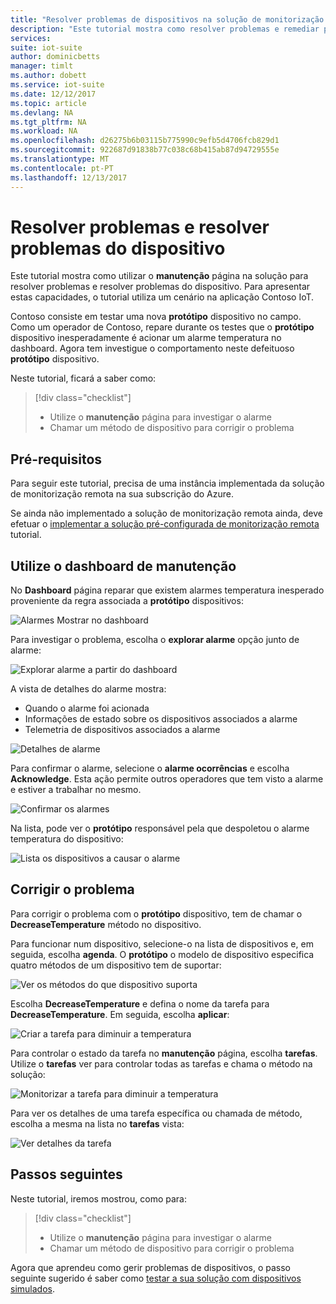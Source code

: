 ```yaml
---
title: "Resolver problemas de dispositivos na solução de monitorização remota - Azure | Microsoft Docs"
description: "Este tutorial mostra como resolver problemas e remediar problemas de dispositivos na solução de monitorização remota."
services: 
suite: iot-suite
author: dominicbetts
manager: timlt
ms.author: dobett
ms.service: iot-suite
ms.date: 12/12/2017
ms.topic: article
ms.devlang: NA
ms.tgt_pltfrm: NA
ms.workload: NA
ms.openlocfilehash: d26275b6b03115b775990c9efb5d4706fcb829d1
ms.sourcegitcommit: 922687d91838b77c038c68b415ab87d94729555e
ms.translationtype: MT
ms.contentlocale: pt-PT
ms.lasthandoff: 12/13/2017
---
```

# <a name="troubleshoot-and-remediate-device-issues"></a>Resolver problemas e resolver problemas do dispositivo

Este tutorial mostra como utilizar o **manutenção** página na solução para resolver problemas e resolver problemas do dispositivo. Para apresentar estas capacidades, o tutorial utiliza um cenário na aplicação Contoso IoT.

Contoso consiste em testar uma nova **protótipo** dispositivo no campo. Como um operador de Contoso, repare durante os testes que o **protótipo** dispositivo inesperadamente é acionar um alarme temperatura no dashboard. Agora tem investigue o comportamento neste defeituoso **protótipo** dispositivo.

Neste tutorial, ficará a saber como:

>[!div class="checklist"]
> * Utilize o **manutenção** página para investigar o alarme
> * Chamar um método de dispositivo para corrigir o problema

## <a name="prerequisites"></a>Pré-requisitos

Para seguir este tutorial, precisa de uma instância implementada da solução de monitorização remota na sua subscrição do Azure.

Se ainda não implementado a solução de monitorização remota ainda, deve efetuar o [implementar a solução pré-configurada de monitorização remota](iot-suite-remote-monitoring-deploy.md) tutorial.

## <a name="use-the-maintenance-dashboard"></a>Utilize o dashboard de manutenção

No **Dashboard** página reparar que existem alarmes temperatura inesperado proveniente da regra associada a **protótipo** dispositivos:

![Alarmes Mostrar no dashboard](media/iot-suite-remote-monitoring-maintain/dashboardalarm.png)

Para investigar o problema, escolha o **explorar alarme** opção junto de alarme:

![Explorar alarme a partir do dashboard](media/iot-suite-remote-monitoring-maintain/dashboardexplorealarm.png)

A vista de detalhes do alarme mostra:

* Quando o alarme foi acionada
* Informações de estado sobre os dispositivos associados a alarme
* Telemetria de dispositivos associados a alarme

![Detalhes de alarme](media/iot-suite-remote-monitoring-maintain/maintenancealarmdetail.png)

Para confirmar o alarme, selecione o **alarme ocorrências** e escolha **Acknowledge**. Esta ação permite outros operadores que tem visto a alarme e estiver a trabalhar no mesmo.

![Confirmar os alarmes](media/iot-suite-remote-monitoring-maintain/maintenanceacknowledge.png)

Na lista, pode ver o **protótipo** responsável pela que despoletou o alarme temperatura do dispositivo:

![Lista os dispositivos a causar o alarme](media/iot-suite-remote-monitoring-maintain/maintenanceresponsibledevice.png)

## <a name="remediate-the-issue"></a>Corrigir o problema

Para corrigir o problema com o **protótipo** dispositivo, tem de chamar o **DecreaseTemperature** método no dispositivo.

Para funcionar num dispositivo, selecione-o na lista de dispositivos e, em seguida, escolha **agenda**. O **protótipo** o modelo de dispositivo especifica quatro métodos de um dispositivo tem de suportar:

![Ver os métodos do que dispositivo suporta](media/iot-suite-remote-monitoring-maintain/maintenancemethods.png)

Escolha **DecreaseTemperature** e defina o nome da tarefa para **DecreaseTemperature**. Em seguida, escolha **aplicar**:

![Criar a tarefa para diminuir a temperatura](media/iot-suite-remote-monitoring-maintain/maintenancecreatejob.png)

Para controlar o estado da tarefa no **manutenção** página, escolha **tarefas**. Utilize o **tarefas** ver para controlar todas as tarefas e chama o método na solução:

![Monitorizar a tarefa para diminuir a temperatura](media/iot-suite-remote-monitoring-maintain/maintenancerunningjob.png)

Para ver os detalhes de uma tarefa específica ou chamada de método, escolha a mesma na lista no **tarefas** vista:

![Ver detalhes da tarefa](media/iot-suite-remote-monitoring-maintain/maintenancejobdetail.png)

## <a name="next-steps"></a>Passos seguintes

Neste tutorial, iremos mostrou, como para:

<!-- Repeat task list from intro -->
>[!div class="checklist"]
> * Utilize o **manutenção** página para investigar o alarme
> * Chamar um método de dispositivo para corrigir o problema

Agora que aprendeu como gerir problemas de dispositivos, o passo seguinte sugerido é saber como [testar a sua solução com dispositivos simulados](iot-suite-remote-monitoring-test.md).

<!-- Next tutorials in the sequence -->